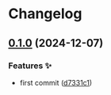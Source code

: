 # Changelog

## [0.1.0](https://github.com/hugomods/eslint-config/compare/eslint-config-v0.0.1...eslint-config/v0.1.0) (2024-12-07)


### Features ✨

* first commit ([d7331c1](https://github.com/hugomods/eslint-config/commit/d7331c146b33e567b0d0f1472c0e80047b20ff5e))
